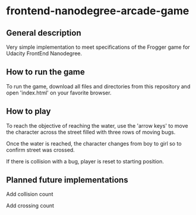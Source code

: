 frontend-nanodegree-arcade-game
===============================

General description
-------------------

Very simple implementation to meet specifications of the Frogger game for Udacity FrontEnd Nanodegree.

How to run the game
-------------------

To run the game, download all files and directories from this repository and open 'index.html' on your favorite browser.

How to play
-----------

To reach the objective of reaching the water, use the 'arrow keys' to move the character across the street filled with three rows of moving bugs.

Once the water is reached, the character changes from boy to girl so to confirm street was crossed.

If there is collision with a bug, player is reset to starting position.

Planned future implementations
------------------------------

Add collision count

Add crossing count
